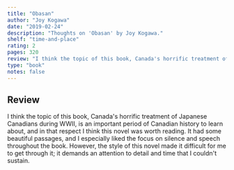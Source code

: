 ```yaml
---
title: "Obasan"
author: "Joy Kogawa"
date: "2019-02-24"
description: "Thoughts on 'Obasan' by Joy Kogawa."
shelf: "time-and-place"
rating: 2
pages: 320
review: "I think the topic of this book, Canada's horrific treatment of Japanese Canadians during WWII, is an important period of Canadian history to learn about, and in that respect I think this novel was worth reading. It had some beautiful passages, and I especially liked the focus on silence and speech throughout the book. However, the style of this novel made it difficult for me to get through it; it demands an attention to detail and time that I couldn't sustain. "
type: "book"
notes: false
---
```


## Review

I think the topic of this book, Canada's horrific treatment of Japanese Canadians during WWII, is an important period of Canadian history to learn about, and in that respect I think this novel was worth reading. It had some beautiful passages, and I especially liked the focus on silence and speech throughout the book. However, the style of this novel made it difficult for me to get through it; it demands an attention to detail and time that I couldn't sustain.
